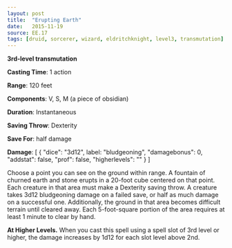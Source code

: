 ```yaml
---
layout: post
title:  "Erupting Earth"
date:   2015-11-19
source: EE.17
tags: [druid, sorcerer, wizard, eldritchknight, level3, transmutation]
---
```


**3rd-level transmutation**

**Casting Time**: 1 action

**Range**: 120 feet

**Components**: V, S, M (a piece of obsidian)

**Duration**: Instantaneous

**Saving Throw**: Dexterity

**Save For**: half damage

**Damage**: [ { "dice": "3d12", label: "bludgeoning", "damagebonus": 0, "addstat": false, "prof": false, "higherlevels": "" } ]

Choose a point you can see on the ground within range. A fountain of churned earth and stone erupts in a 20-foot cube centered on that point. Each creature in that area must make a Dexterity saving throw. A creature takes 3d12 bludgeoning damage on a failed save, or half as much damage on a successful one. Additionally, the ground in that area becomes difficult terrain until cleared away. Each 5-foot-square portion of the area requires at least 1 minute to clear by hand.

**At Higher Levels.** When you cast this spell using a spell slot of 3rd level or higher, the damage increases by 1d12 for each slot level above 2nd.
